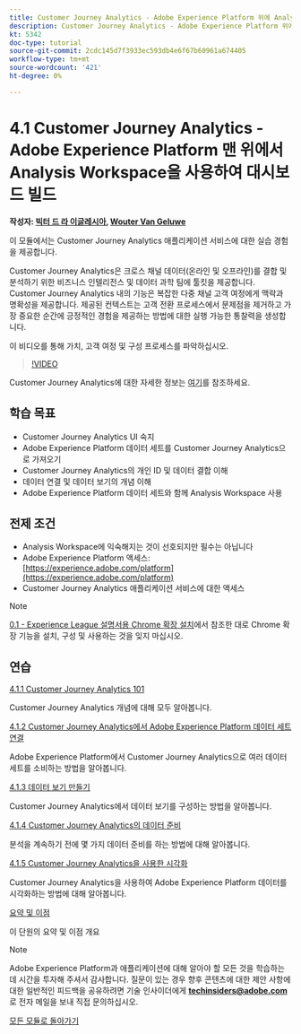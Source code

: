 ```yaml
---
title: Customer Journey Analytics - Adobe Experience Platform 위에 Analysis Workspace을 사용하여 대시보드 빌드
description: Customer Journey Analytics - Adobe Experience Platform 위에 Analysis Workspace을 사용하여 대시보드 빌드
kt: 5342
doc-type: tutorial
source-git-commit: 2cdc145d7f3933ec593db4e6f67b60961a674405
workflow-type: tm+mt
source-wordcount: '421'
ht-degree: 0%

---
```


# 4.1 Customer Journey Analytics - Adobe Experience Platform 맨 위에서 Analysis Workspace을 사용하여 대시보드 빌드

**작성자: [빅터 드 라 이글레시아](https://www.linkedin.com/in/victordelaiglesia/), [Wouter Van Geluwe](https://www.linkedin.com/in/woutervangeluwe/)**

이 모듈에서는 Customer Journey Analytics 애플리케이션 서비스에 대한 실습 경험을 제공합니다.

Customer Journey Analytics은 크로스 채널 데이터(온라인 및 오프라인)를 결합 및 분석하기 위한 비즈니스 인텔리전스 및 데이터 과학 팀에 툴킷을 제공합니다. Customer Journey Analytics 내의 기능은 복잡한 다중 채널 고객 여정에게 맥락과 명확성을 제공합니다. 제공된 컨텍스트는 고객 전환 프로세스에서 문제점을 제거하고 가장 중요한 순간에 긍정적인 경험을 제공하는 방법에 대한 실행 가능한 통찰력을 생성합니다.


이 비디오를 통해 가치, 고객 여정 및 구성 프로세스를 파악하십시오.

>[!VIDEO](https://video.tv.adobe.com/v/327188?quality=12&learn=on)

Customer Journey Analytics에 대한 자세한 정보는 [여기](https://spark.adobe.com/page/t62eiRu9l6iWJ/)를 참조하세요.

## 학습 목표

- Customer Journey Analytics UI 숙지
- Adobe Experience Platform 데이터 세트를 Customer Journey Analytics으로 가져오기
- Customer Journey Analytics의 개인 ID 및 데이터 결합 이해
- 데이터 연결 및 데이터 보기의 개념 이해
- Adobe Experience Platform 데이터 세트와 함께 Analysis Workspace 사용

## 전제 조건

- Analysis Workspace에 익숙해지는 것이 선호되지만 필수는 아닙니다
- Adobe Experience Platform 액세스: [https://experience.adobe.com/platform](https://experience.adobe.com/platform)
- Customer Journey Analytics 애플리케이션 서비스에 대한 액세스

>[!NOTE]
>
>[0.1 - Experience League 설명서용 Chrome 확장 설치](../../gettingstarted/gettingstarted/ex1.md)에서 참조한 대로 Chrome 확장 기능을 설치, 구성 및 사용하는 것을 잊지 마십시오.

## 연습

[4.1.1 Customer Journey Analytics 101](./ex1.md)

Customer Journey Analytics 개념에 대해 모두 알아봅니다.

[4.1.2 Customer Journey Analytics에서 Adobe Experience Platform 데이터 세트 연결](./ex2.md)

Adobe Experience Platform에서 Customer Journey Analytics으로 여러 데이터 세트를 소비하는 방법을 알아봅니다.

[4.1.3 데이터 보기 만들기](./ex3.md)

Customer Journey Analytics에서 데이터 보기를 구성하는 방법을 알아봅니다.

[4.1.4 Customer Journey Analytics의 데이터 준비](./ex4.md)

분석을 계속하기 전에 몇 가지 데이터 준비를 하는 방법에 대해 알아봅니다.

[4.1.5 Customer Journey Analytics을 사용한 시각화](./ex5.md)

Customer Journey Analytics을 사용하여 Adobe Experience Platform 데이터를 시각화하는 방법에 대해 알아봅니다.

[요약 및 이점](./summary.md)

이 단원의 요약 및 이점 개요

>[!NOTE]
>
>Adobe Experience Platform과 애플리케이션에 대해 알아야 할 모든 것을 학습하는 데 시간을 투자해 주셔서 감사합니다. 질문이 있는 경우 향후 콘텐츠에 대한 제안 사항에 대한 일반적인 피드백을 공유하려면 기술 인사이더에게 **techinsiders@adobe.com**&#x200B;로 전자 메일을 보내 직접 문의하십시오.

[모든 모듈로 돌아가기](../../../overview.md)
